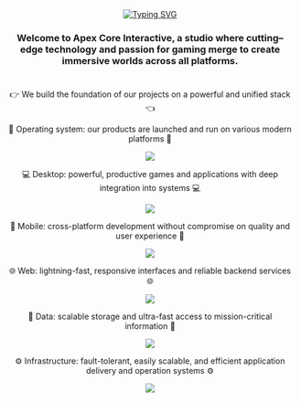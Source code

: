 <div align="center">
  <a href="https://git.io/typing-svg">
    <img src="https://readme-typing-svg.herokuapp.com?font=Jersey+10&size=32&pause=1000&color=F76060&center=true&vCenter=true&width=435&lines=Apex+Core+Interactive;Web+Application+Development;Computer+application+development;Mobile+application+development" alt="Typing SVG" 
      /img>
  </a>
</div>

<div align="center">
  <h3>Welcome to Apex Core Interactive, a studio where cutting–edge technology and passion for gaming merge to create immersive worlds across all platforms.</h3>
</div>

[comment]: <> (Перечисление технологий)
<h1></h1> 

<div align="center">
  <p>👉 We build the foundation of our projects on a powerful and unified stack 👈</p>
</div>

<div align="center">
  <p>🚀 Operating system: our products are launched and run on various modern platforms 🚀</p>
  <img src="https://skillicons.dev/icons?i=windows,apple,linux,androidstudio"/>
</div>

<div align="center">
  <p>💻 Desktop: powerful, productive games and applications with deep integration into systems 💻</p>
  <img src="https://skillicons.dev/icons?i=cs,net,electron,react,ts"/>
</div>

<div align="center">
  <p>📱 Mobile: cross-platform development without compromise on quality and user experience 📱</p>
  <img src="https://skillicons.dev/icons?i=cs,net,react,ts"/>
</div>

<div align="center">
  <p>🌐 Web: lightning-fast, responsive interfaces and reliable backend services 🌐</p>
  <img src="https://skillicons.dev/icons?i=cs,net,html,css,sass,tailwind,react,vite,js,ts"/>
</div>

<div align="center">
  <p>💾 Data: scalable storage and ultra-fast access to mission-critical information 💾</p>
  <img src="https://skillicons.dev/icons?i=postgres,redis"/>
</div>

<div align="center">
  <p>⚙️ Infrastructure: fault-tolerant, easily scalable, and efficient application delivery and operation systems ⚙️</p>
  <img src="https://skillicons.dev/icons?i=docker,kubernetes,kafka,nginx"/>
</div>

[comment]: <> (Статистика популярности)
<h1></h1> 
